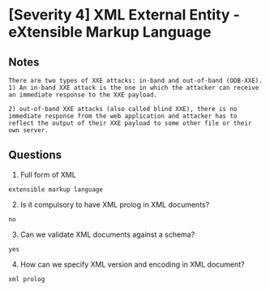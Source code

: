 # [Severity 4] XML External Entity - eXtensible Markup Language

## Notes
```
There are two types of XXE attacks: in-band and out-of-band (OOB-XXE).
1) An in-band XXE attack is the one in which the attacker can receive an immediate response to the XXE payload.

2) out-of-band XXE attacks (also called blind XXE), there is no immediate response from the web application and attacker has to reflect the output of their XXE payload to some other file or their own server.
```

## Questions
1. Full form of XML
```
extensible markup language
```

2. Is it compulsory to have XML prolog in XML documents?
```
no
```

3. Can we validate XML documents against a schema?
```
yes
```

4. How can we specify XML version and encoding in XML document?
```
xml prolog
```